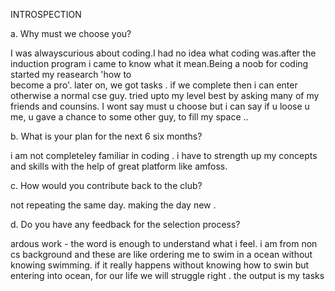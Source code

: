 INTROSPECTION

a. Why must we choose you?

I was alwayscurious about coding.I had no idea what coding was.after the induction program i came to know what it mean.Being a noob for coding started my reasearch 'how to  
become a pro'. later on, we got tasks . if we complete then i can enter otherwise a normal cse guy. tried upto my level best by asking many of my friends and counsins. I wont 
say must u choose but i can say if u loose u me, u gave a chance to some other guy, to fill my space .. 

b. What is your plan for the next 6 six months?

i am not completeley familiar in coding . i have to strength up my concepts and skills with the help of great platform like amfoss. 

c. How would you contribute back to the club?

not repeating the same day. making the day new .

d. Do you have any feedback for the selection process?

ardous work - the word is enough to understand what i feel. i am from non cs background and these are like ordering me to swim in a ocean without knowing swimming. if it really 
happens without knowing how to swin but entering into ocean, for our life we will struggle right . the output is my tasks

